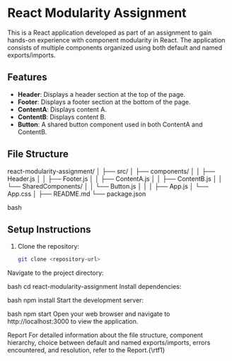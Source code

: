 # React Modularity Assignment

This is a React application developed as part of an assignment to gain hands-on experience with component modularity in React. The application consists of multiple components organized using both default and named exports/imports.

## Features

- **Header**: Displays a header section at the top of the page.
- **Footer**: Displays a footer section at the bottom of the page.
- **ContentA**: Displays content A.
- **ContentB**: Displays content B.
- **Button**: A shared button component used in both ContentA and ContentB.

## File Structure

react-modularity-assignment/
│
├── src/
│ ├── components/
│ │ ├── Header.js
│ │ ├── Footer.js
│ │ ├── ContentA.js
│ │ ├── ContentB.js
│ │ └── SharedComponents/
│ │ └── Button.js
│ │
│ ├── App.js
│ └── App.css
│
├── README.md
└── package.json

bash
## Setup Instructions

1. Clone the repository:

   ```bash
   git clone <repository-url>
Navigate to the project directory:

bash
cd react-modularity-assignment
Install dependencies:

bash
npm install
Start the development server:

bash
npm start
Open your web browser and navigate to http://localhost:3000 to view the application.

Report
For detailed information about the file structure, component hierarchy, choice between default and named exports/imports, errors encountered, and resolution, refer to the Report.{\rtf1}